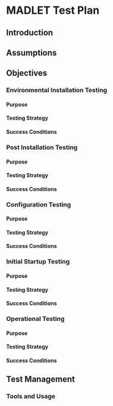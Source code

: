 MADLET Test Plan
=======

## Introduction

## Assumptions

## Objectives

### Environmental Installation Testing

#### Purpose

#### Testing Strategy

#### Success Conditions

### Post Installation Testing

#### Purpose

#### Testing Strategy

#### Success Conditions

### Configuration Testing

#### Purpose

#### Testing Strategy

#### Success Conditions

### Initial Startup Testing

#### Purpose

#### Testing Strategy

#### Success Conditions

### Operational Testing

#### Purpose

#### Testing Strategy

#### Success Conditions

## Test Management 

### Tools and Usage

